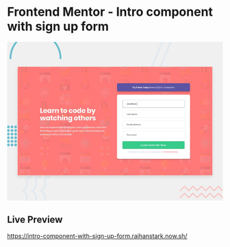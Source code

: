 # Frontend Mentor - Intro component with sign up form

![Design preview for the Intro component with sign up form coding challenge](./design/desktop-preview.jpg)

## Live Preview

https://intro-component-with-sign-up-form.raihanstark.now.sh/
